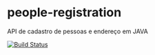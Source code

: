 # people-registration
API de cadastro de pessoas e endereço em JAVA

[![Build Status](https://app.travis-ci.com/camilabarpp/people-registration.svg?branch=master)](https://app.travis-ci.com/camilabarpp/people-registration)
